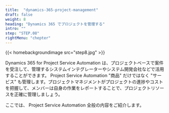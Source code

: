 ```yaml
---
title:  "dynamics-365-project-management"
draft: false
weight: 8
heading: "Dynamics 365 でプロジェクトを管理する"
intro: ""
step: "STEP.08"
rightMenu: "chepter"
---
```


{{< homebackgroundimage src="step8.jpg" >}}

Dynamics 365 for Project Service Automation は、プロジェクトベースで案件を受注して、管理するシステムインテグレーターやシステム開発会社などで活用することができます。 Project Service Automation "商品" だけではなく "サービス" も管理します。プロジェクトマネジメントがプロジェクトの進捗やコストを把握して、メンバーは自身の作業をレポートすることで、プロジェクトリソースを正確に管理しましょう。

ここでは、 Project Service Automation 全般の内容をご紹介します。